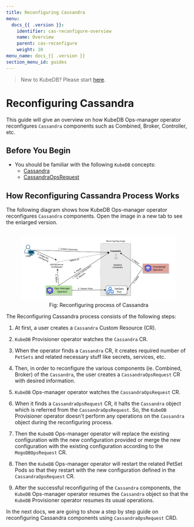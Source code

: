 ```yaml
---
title: Reconfiguring Cassandra
menu:
  docs_{{ .version }}:
    identifier: cas-reconfigure-overview
    name: Overview
    parent: cas-reconfigure
    weight: 10
menu_name: docs_{{ .version }}
section_menu_id: guides
---
```


> New to KubeDB? Please start [here](/docs/README.md).

# Reconfiguring Cassandra

This guide will give an overview on how KubeDB Ops-manager operator reconfigures `Cassandra` components such as Combined, Broker, Controller, etc.

## Before You Begin

- You should be familiar with the following `KubeDB` concepts:
    - [Cassandra](/docs/guides/cassandra/concepts/cassandra.md)
    - [CassandraOpsRequest](/docs/guides/cassandra/concepts/cassandraopsrequest.md)

## How Reconfiguring Cassandra Process Works

The following diagram shows how KubeDB Ops-manager operator reconfigures `Cassandra` components. Open the image in a new tab to see the enlarged version.

<figure align="center">
  <img alt="Reconfiguring process of Cassandra" src="/docs/images/day-2-operation/cassandra/reconfigure.svg">
<figcaption align="center">Fig: Reconfiguring process of Cassandra</figcaption>
</figure>

The Reconfiguring Cassandra process consists of the following steps:

1. At first, a user creates a `Cassandra` Custom Resource (CR).

2. `KubeDB` Provisioner  operator watches the `Cassandra` CR.

3. When the operator finds a `Cassandra` CR, it creates required number of `PetSets` and related necessary stuff like secrets, services, etc.

4. Then, in order to reconfigure the various components (ie. Combined, Broker) of the `Cassandra`, the user creates a `CassandraOpsRequest` CR with desired information.

5. `KubeDB` Ops-manager operator watches the `CassandraOpsRequest` CR.

6. When it finds a `CassandraOpsRequest` CR, it halts the `Cassandra` object which is referred from the `CassandraOpsRequest`. So, the `KubeDB` Provisioner  operator doesn't perform any operations on the `Cassandra` object during the reconfiguring process.

7. Then the `KubeDB` Ops-manager operator will replace the existing configuration with the new configuration provided or merge the new configuration with the existing configuration according to the `MogoDBOpsRequest` CR.

8. Then the `KubeDB` Ops-manager operator will restart the related PetSet Pods so that they restart with the new configuration defined in the `CassandraOpsRequest` CR.

9. After the successful reconfiguring of the `Cassandra` components, the `KubeDB` Ops-manager operator resumes the `Cassandra` object so that the `KubeDB` Provisioner  operator resumes its usual operations.

In the next docs, we are going to show a step by step guide on reconfiguring Cassandra components using `CassandraOpsRequest` CRD.